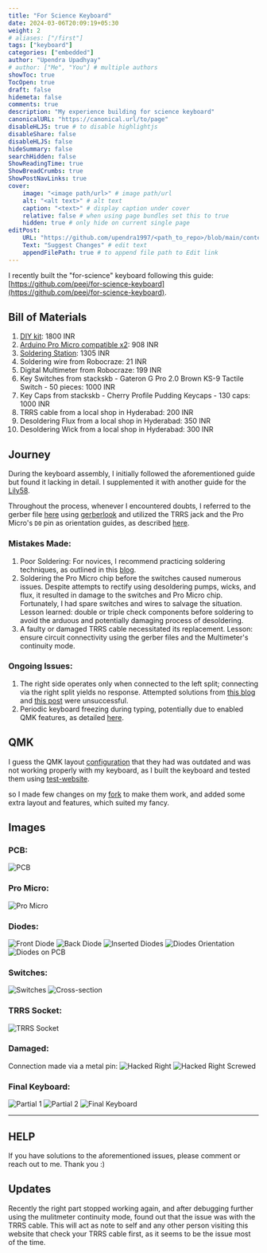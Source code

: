 ```yaml
---
title: "For Science Keyboard"
date: 2024-03-06T20:09:19+05:30
weight: 2
# aliases: ["/first"]
tags: ["keyboard"]
categories: ["embedded"]
author: "Upendra Upadhyay"
# author: ["Me", "You"] # multiple authors
showToc: true
TocOpen: true
draft: false
hidemeta: false
comments: true
description: "My experience building for science keyboard"
canonicalURL: "https://canonical.url/to/page"
disableHLJS: true # to disable highlightjs
disableShare: false
disableHLJS: false
hideSummary: false
searchHidden: false
ShowReadingTime: true
ShowBreadCrumbs: true
ShowPostNavLinks: true
cover:
    image: "<image path/url>" # image path/url
    alt: "<alt text>" # alt text
    caption: "<text>" # display caption under cover
    relative: false # when using page bundles set this to true
    hidden: true # only hide on current single page
editPost:
    URL: "https://github.com/upendra1997/<path_to_repo>/blob/main/content"
    Text: "Suggest Changes" # edit text
    appendFilePath: true # to append file path to Edit link
---
```


I recently built the "for-science" keyboard following this guide: [https://github.com/peej/for-science-keyboard](https://github.com/peej/for-science-keyboard).

## Bill of Materials
1. [DIY kit](https://stackskb.com/store/for-science-split-keyboard-diy-kit/): 1800 INR
2. [Arduino Pro Micro compatible x2](https://robocraze.com/products/pro-micro-5v-mini-leonardo-compatible-with-arduino): 908 INR
3. [Soldering Station](https://robocraze.com/products/soldron-variable-wattage-micro-soldering-station): 1305 INR
4. Soldering wire from Robocraze: 21 INR
5. Digital Multimeter from Robocraze: 199 INR
6. Key Switches from stackskb - Gateron G Pro 2.0 Brown KS-9 Tactile Switch - 50 pieces: 1000 INR
7. Key Caps from stackskb - Cherry Profile Pudding Keycaps - 130 caps: 1000 INR
8. TRRS cable from a local shop in Hyderabad: 200 INR
9. Desoldering Flux from a local shop in Hyderabad: 350 INR
10. Desoldering Wick from a local shop in Hyderabad: 300 INR

## Journey

During the keyboard assembly, I initially followed the aforementioned guide but found it lacking in detail. I supplemented it with another guide for the [Lily58](https://github.com/kata0510/Lily58/blob/master/Pro/Doc/buildguide_en.md).

Throughout the process, whenever I encountered doubts, I referred to the gerber file [here](https://github.com/peej/for-science-keyboard/tree/master/gerber) using [gerberlook](https://www.gerblook.org/) and utilized the TRRS jack and the Pro Micro's `D0` pin as orientation guides, as described [here](https://golem.hu/article/pro-micro-pinout/).

### Mistakes Made:
1. Poor Soldering: For novices, I recommend practicing soldering techniques, as outlined in this [blog](https://learn.adafruit.com/adafruit-guide-excellent-soldering/common-problems).
2. Soldering the Pro Micro chip before the switches caused numerous issues. Despite attempts to rectify using desoldering pumps, wicks, and flux, it resulted in damage to the switches and Pro Micro chip. Fortunately, I had spare switches and wires to salvage the situation. Lesson learned: double or triple check components before soldering to avoid the arduous and potentially damaging process of desoldering.
3. A faulty or damaged TRRS cable necessitated its replacement. Lesson: ensure circuit connectivity using the gerber files and the Multimeter's continuity mode.

### Ongoing Issues:
1. The right side operates only when connected to the left split; connecting via the right split yields no response. Attempted solutions from [this blog](https://docs.splitkb.com/hc/en-us/articles/360010588860-Only-one-half-of-my-keyboard-works-at-a-time-but-not-when-they-are-both-connected) and [this post](https://www.reddit.com/r/ErgoMechKeyboards/comments/qq1o8q/how_to_best_start_debugging_this/) were unsuccessful.
2. Periodic keyboard freezing during typing, potentially due to enabled QMK features, as detailed [here](https://github.com/qmk/qmk_firmware/compare/master...upendra1997:qmk_firmware:master).

## QMK
I guess the QMK layout [configuration](https://config.qmk.fm/#/for_science/LAYOUT_split_4x5_3) that they had was outdated and was not working properly with my keyboard, as I built the keyboard and tested them using [test-website](https://config.qmk.fm/#/test).

so I made few changes on my [fork](https://github.com/upendra1997/qmk_firmware) to make them work, and added some extra layout and features, which suited my fancy.

## Images
### PCB:
![PCB](images/empty-pcb.jpg)
### Pro Micro:
![Pro Micro](images/pro-micro.jpg)
### Diodes:
![Front Diode](images/diode-single.jpg)
![Back Diode](images/diode-multiple.jpg)
![Inserted Diodes](images/inserted-diodes.jpg)
![Diodes Orientation](images/diodes-up.jpg)
![Diodes on PCB](images/diodes-pcb.jpg)
### Switches:
![Switches](images/switches.jpg)
![Cross-section](images/cross-section.jpg)
### TRRS Socket:
![TRRS Socket](images/left-board.jpg)
### Damaged:
Connection made via a metal pin:
![Hacked Right](images/hacked-right-board.jpg)
![Hacked Right Screwed](images/hacked-screwed.JPG)
### Final Keyboard:
![Partial 1](images/partial-2.JPG)
![Partial 2](images/partial-board.JPG)
![Final Keyboard](images/complete.JPG)

-------

## HELP
If you have solutions to the aforementioned issues, please comment or reach out to me. Thank you :)

## Updates
Recently the right part stopped working again, and after debugging further using the mulitmeter continuity mode, found out that the issue was with the TRRS cable. This will act as note to self and any other person visiting this website that check your TRRS cable first, as it seems to be the issue most of the time.
